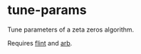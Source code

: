 # tune-params
Tune parameters of a zeta zeros algorithm.

Requires [flint](https://github.com/wbhart/flint2)
and [arb](https://github.com/fredrik-johansson/arb).
